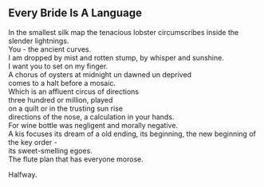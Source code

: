 Every Bride Is A Language
-------------------------
In the smallest silk map the tenacious lobster circumscribes inside the slender lightnings.  
You - the ancient curves.  
I am dropped by mist and rotten stump, by whisper and sunshine.  
I want you to set on my finger.  
A chorus of oysters at midnight un dawned un deprived  
comes to a halt before a mosaic.  
Which is an affluent circus of directions  
three hundred or million, played  
on a quilt or in the trusting sun rise  
directions of the nose, a calculation in your hands.  
For wine bottle was negligent and morally negative.  
A kis focuses its dream of a old ending, its beginning, the new beginning of the key order -  
its sweet-smelling egoes.  
The flute plan that has everyone morose.  
  
Halfway.  
